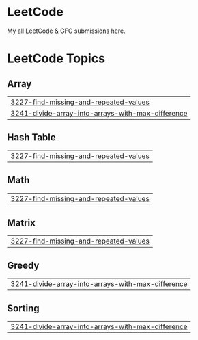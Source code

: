 # LeetCode
My all LeetCode & GFG submissions here.


<!---LeetCode Topics Start-->
# LeetCode Topics
## Array
|  |
| ------- |
| [3227-find-missing-and-repeated-values](https://github.com/shubhrangipathak/LeetCode/tree/master/3227-find-missing-and-repeated-values) |
| [3241-divide-array-into-arrays-with-max-difference](https://github.com/shubhrangipathak/LeetCode/tree/master/3241-divide-array-into-arrays-with-max-difference) |
## Hash Table
|  |
| ------- |
| [3227-find-missing-and-repeated-values](https://github.com/shubhrangipathak/LeetCode/tree/master/3227-find-missing-and-repeated-values) |
## Math
|  |
| ------- |
| [3227-find-missing-and-repeated-values](https://github.com/shubhrangipathak/LeetCode/tree/master/3227-find-missing-and-repeated-values) |
## Matrix
|  |
| ------- |
| [3227-find-missing-and-repeated-values](https://github.com/shubhrangipathak/LeetCode/tree/master/3227-find-missing-and-repeated-values) |
## Greedy
|  |
| ------- |
| [3241-divide-array-into-arrays-with-max-difference](https://github.com/shubhrangipathak/LeetCode/tree/master/3241-divide-array-into-arrays-with-max-difference) |
## Sorting
|  |
| ------- |
| [3241-divide-array-into-arrays-with-max-difference](https://github.com/shubhrangipathak/LeetCode/tree/master/3241-divide-array-into-arrays-with-max-difference) |
<!---LeetCode Topics End-->